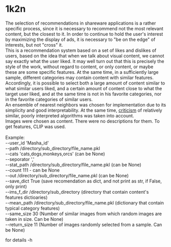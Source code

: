 # 1k2n
The selection of recommendations in shareware applications is a rather specific process, since it is necessary to recommend not the most relevant content, but the closest to it. In order to continue to hold the user's interest by maximizing the display of ads, it is necessary to "be on the edge" of interests, but not "cross" it.</br>
This is a recommendation system based on a set of likes and dislikes of users, based on the idea that when we talk about visual content, we cannot say exactly what the user liked. It may well turn out that this is precisely the style of the work, without regard to content, or only content, or maybe these are some specific features. At the same time, in a sufficiently large sample, different categories may contain content with similar features. Accordingly, it is possible to select both a large amount of content similar to what similar users liked, and a certain amount of content close to what the target user liked, and at the same time is not in his favorite categories, nor in the favorite categories of similar users.</br>
An ensemble of nearest neighbors was chosen for implementation due to its simplicity and good interpretability. At the same time, [criticism](https://arxiv.org/pdf/1907.06902.pdf) of relatively similar, poorly interpreted algorithms was taken into account.</br>
Images were chosen as content. There were no descriptions for them. To get features, CLIP was used.</br></br>
Example:<br>
--user_id 'Masha_id'<br>
--path /directory/sub_directory/file_name.pkl<br>
--cats 'cats,dogs,monkeys,orcs'    (can be None)<br>
--seporator ','<br>
--stat_path /directory/sub_directory/file_name.pkl    (can be None)<br>
--count 111    - can be None<br>
--out /directory/sub_directory/file_name.pkl     (can be None)<br>
--save_dict True (save recomendation as dict, and not print as str, if False, only print)</br>
--ims_f_dir /directory/sub_directory (directory that contain content's features dictioaries)</br>
--mean_path /directory/sub_directory/file_name.pkl (dictionary that contain typical category features)</br>
--same_size 30 (Number of similar images from which random images are taken in size. Can be None)</br>
--return_size 11 (Number of images randomly selected from a sample. Can be None)

for details -h

